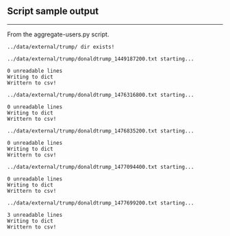 ## Script sample output
-----

From the aggregate-users.py script.

`../data/external/trump/ dir exists!`

`../data/external/trump/donaldtrump_1449187200.txt starting...`

	0 unreadable lines
	Writing to dict
	Writtern to csv!

`../data/external/trump/donaldtrump_1476316800.txt starting...`

	0 unreadable lines
	Writing to dict
	Writtern to csv!
`../data/external/trump/donaldtrump_1476835200.txt starting...`

	0 unreadable lines
	Writing to dict
	Writtern to csv!
`../data/external/trump/donaldtrump_1477094400.txt starting...`

	0 unreadable lines
	Writing to dict
	Writtern to csv!
`../data/external/trump/donaldtrump_1477699200.txt starting...`

	3 unreadable lines
	Writing to dict
	Writtern to csv!

